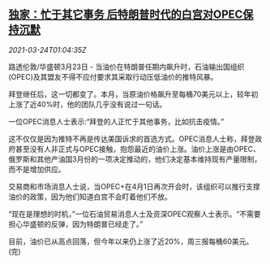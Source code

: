<!--1616549462000-->
[独家：忙于其它事务 后特朗普时代的白宫对OPEC保持沉默](https://cn.reuters.com/article/opec-usa-oil-0323-tues-idCNKBS2BG036)
------

<div><i>2021-03-24T01:04:35Z</i></div><p>路透伦敦/华盛顿3月23日 - 当油价在特朗普任期内飙升时，石油输出国组织(OPEC)及其盟友不得不应付要求其采取行动压低油价的推特风暴。</p><p>拜登继任后，这一切都变了。本月，当原油价格飙升至每桶70美元以上，较年初上涨了近40%时，他的团队几乎没有说过一句话。</p><p>一位OPEC消息人士表示:“拜登的人正忙于其他事务，比如抗击疫情。”</p><p>这不仅仅是因为推特不再是传达美国诉求的首选方式。OPEC消息人士称，拜登政府甚至没有人非正式与OPEC接触，抱怨最近的油价上涨。油价上涨是由OPEC、俄罗斯和其他产油国3月份的一项决定推动的，他们决定基本维持现有产量限制，而不是增加供应。</p><p>交易商和市场消息人士说，当OPEC+在4月1日再次开会时，该组织可以推行支撑油价的政策，因为他们知道白宫不会盯着他们不放。</p><p>“现在是理想的时机，”一位石油贸易消息人士及资深OPEC观察人士表示。“不需要担心华盛顿的反弹，因为特朗普已经走了。”</p><p>目前，油价已从高点回落，但今年以来仍上涨了近20%，周三报每桶60美元。(完)</p>
